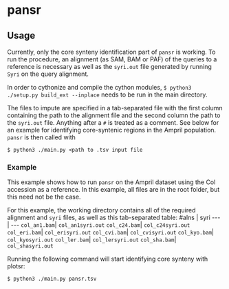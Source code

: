 # pansr

## Usage

Currently, only the core synteny identification part of `pansr` is working.
To run the procedure, an alignment (as SAM, BAM or PAF) of the queries to a reference is necessary as well as the `syri.out` file generated by running `Syri` on the query alignment.

In order to cythonize and compile the cython modules, 
`$ python3 ./setup.py build_ext --inplace`
needs to be run in the main directory.

The files to impute are specified in a tab-separated file with the first column containing the path to the alignment file and the second column the path to the `syri.out` file.
Anything after a `#` is treated as a comment.
See below for an example for identifying core-syntenic regions in the Ampril population.
`pansr` is then called with

```$ python3 ./main.py <path to .tsv input file```

### Example

This example shows how to run `pansr` on the Ampril dataset using the Col accession as a reference.
In this example, all files are in the root folder, but this need not be the case.

For this example, the working directory contains all of the required alignment and `syri` files, as well as this tab-separated table:
\#alns	| syri
--- | ---
`col_an1.bam`|	`col_an1syri.out`
`col_c24.bam`|	`col_c24syri.out`
`col_eri.bam`|	`col_erisyri.out`
`col_cvi.bam`|	`col_cvisyri.out`
`col_kyo.bam`|	`col_kyosyri.out`
`col_ler.bam`|	`col_lersyri.out`
`col_sha.bam`| 	`col_shasyri.out`

Running the following command will start identifying core synteny with plotsr:

`$ python3 ./main.py pansr.tsv`

